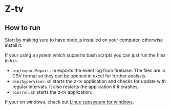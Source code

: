# Z-tv

## How to run

Start by making sure to have node.js installed on your computer, otherwise install it.

If your using a system which supports bash scripts you can just run the files in `bin`.
* `bin/exportReport.sh` exports the event log from firebase. The files are in CSV format so they can be opened in 
excel for further analysis.
* `bin/hypervisor.sh` starts the z-tv application and checks for update with regular intervals. It also restarts
the application if it crashes.
* `bin/run.sh` starts the z-tv application.

If your on windows, check out [Linux subsystem for windows](https://docs.microsoft.com/en-us/windows/wsl/install-win10).
